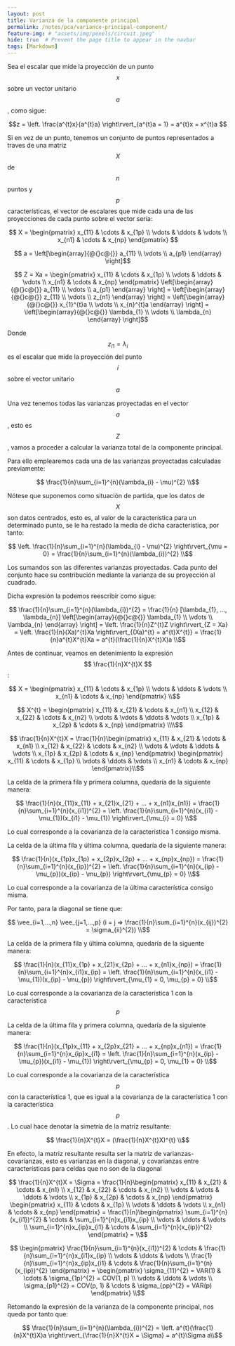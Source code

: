 ```yaml
---
layout: post
title: Varianza de la componente principal
permalink: /notes/pca/variance-principal-component/
feature-img: # "assets/img/pexels/circuit.jpeg"
hide: true  # Prevent the page title to appear in the navbar
tags: [Markdown]
---
```


Sea el escalar que mide la proyección de un punto $$x$$ sobre un vector unitario $$a$$, como sigue:

$$z = \left. \frac{a^{t}x}{a^{t}a} \right\rvert_{a^{t}a = 1} = a^{t}x = x^{t}a $$

Si en vez de un punto, tenemos un conjunto de puntos representados a traves de una matriz $$X$$ de $$n$$ puntos y $$p$$ características, el vector de escalares que mide cada una de las proyecciones de cada punto sobre el vector sería:

$$ X = \begin{pmatrix}
  x_{11} & \cdots & x_{1p} \\
  \vdots & \ddots & \vdots  \\
  x_{n1} & \cdots & x_{np} 
 \end{pmatrix} $$

$$ a = \left[\begin{array}{@{}c@{}}
    a_{11} \\
    \vdots \\
    a_{p1}
    \end{array} \right]$$
	
$$ Z = Xa = \begin{pmatrix}
  x_{11} & \cdots & x_{1p} \\
  \vdots & \ddots & \vdots  \\
  x_{n1} & \cdots & x_{np} 
 \end{pmatrix} \left[\begin{array}{@{}c@{}}
    a_{11} \\
    \vdots \\
    a_{p1}
    \end{array} \right] = \left[\begin{array}{@{}c@{}}
    z_{11} \\
    \vdots \\
    z_{n1}
    \end{array} \right] = \left[\begin{array}{@{}c@{}}
    x_{1}^{t}a \\
    \vdots \\
    x_{n}^{t}a 
	\end{array} \right] = \left[\begin{array}{@{}c@{}}
    \lambda_{1} \\
    \vdots \\
    \lambda_{n}
	\end{array} \right]$$
	
Donde $$z_{i1} = \lambda_{i} $$ es el escalar que mide la proyección del punto $$i$$ sobre el vector unitario $$a$$

Una vez tenemos todas las varianzas proyectadas en el vector $$a$$, esto es $$ Z $$, vamos a proceder a calcular la varianza total de la componente principal.

Para ello emplearemos cada una de las varianzas proyectadas calculadas previamente:

$$ \frac{1}{n}\sum_{i=1}^{n}(\lambda_{i} - \mu)^{2} \\$$

Nótese que suponemos como situación de partida, que los datos de $$X$$ son datos centrados, esto es, al valor de la característica para un determinado punto, se le ha restado la media de dicha característica, por tanto:

$$ \left. \frac{1}{n}\sum_{i=1}^{n}(\lambda_{i} - \mu)^{2} \right\rvert_{\mu = 0} = \frac{1}{n}\sum_{i=1}^{n}(\lambda_{i})^{2} \\$$

Los sumandos son las diferentes varianzas proyectadas. Cada punto del conjunto hace su contribución mediante la varianza de su proyección al cuadrado.

Dicha expresión la podemos reescribir como sigue:

$$ \frac{1}{n}\sum_{i=1}^{n}(\lambda_{i})^{2} = \frac{1}{n} [\lambda_{1}, ..., \lambda_{n}] \left[\begin{array}{@{}c@{}}
    \lambda_{1} \\
    \vdots \\
    \lambda_{n}
    \end{array} \right] = \left. \frac{1}{n}Z^{t}Z \right\rvert_{Z = Xa} = \left. \frac{1}{n}(Xa)^{t}Xa \right\rvert_{(Xa)^{t} = a^{t}X^{t}} = \frac{1}{n}a^{t}X^{t}Xa = a^{t}(\frac{1}{n}X^{t}X)a \\$$
	
Antes de continuar, veamos en detenimiento la expresión $$ \frac{1}{n}X^{t}X $$:

$$ X = \begin{pmatrix}
  x_{11} & \cdots & x_{1p} \\
  \vdots & \ddots & \vdots  \\
  x_{n1} & \cdots & x_{np} 
 \end{pmatrix} \\$$

$$ X^{t} = \begin{pmatrix}
  x_{11} & x_{21} & \cdots & x_{n1} \\
  x_{12} & x_{22} & \cdots & x_{n2} \\
  \vdots & \vdots & \ddots & \vdots  \\
  x_{1p} & x_{2p} & \cdots & x_{np} 
 \end{pmatrix} \\\\$$

$$ \frac{1}{n}X^{t}X = \frac{1}{n}\begin{pmatrix}
  x_{11} & x_{21} & \cdots & x_{n1} \\
  x_{12} & x_{22} & \cdots & x_{n2} \\
  \vdots & \vdots & \ddots & \vdots  \\
  x_{1p} & x_{2p} & \cdots & x_{np} 
 \end{pmatrix} \begin{pmatrix}
  x_{11} & \cdots & x_{1p} \\
  \vdots & \ddots & \vdots  \\
  x_{n1} & \cdots & x_{np} 
 \end{pmatrix}\\$$
 
La celda de la primera fila y primera columna, quedaría de la siguiente manera:

$$ \frac{1}{n}(x_{11}x_{11} + x_{21}x_{21} + ... + x_{n1}x_{n1}) = \frac{1}{n}\sum_{i=1}^{n}(x_{i1})^{2} = \left. \frac{1}{n}\sum_{i=1}^{n}(x_{i1} - \mu_{1})(x_{i1} - \mu_{1}) \right\rvert_{\mu_{i} = 0} \\$$

Lo cual corresponde a la covarianza de la característica 1 consigo misma.

La celda de la última fila y última columna, quedaría de la siguiente manera:

$$ \frac{1}{n}(x_{1p}x_{1p} + x_{2p}x_{2p} + ... + x_{np}x_{np}) = \frac{1}{n}\sum_{i=1}^{n}(x_{ip})^{2} = \left. \frac{1}{n}\sum_{i=1}^{n}(x_{ip} - \mu_{p})(x_{ip} - \mu_{p}) \right\rvert_{\mu_{p} = 0} \\$$

Lo cual corresponde a la covarianza de la última característica consigo misma.

Por tanto, para la diagonal se tiene que:

$$ \vee_{i=1,...,n} \vee_{j=1,...,p} (i = j => \frac{1}{n}\sum_{i=1}^{n}(x_{ij})^{2} = \sigma_{ii}^{2}) \\$$

La celda de la primera fila y última columna, quedaría de la siguente manera:

$$ \frac{1}{n}(x_{11}x_{1p} + x_{21}x_{2p} + ... + x_{n1}x_{np}) = \frac{1}{n}\sum_{i=1}^{n}x_{i1}x_{ip} = \left. \frac{1}{n}\sum_{i=1}^{n}(x_{i1} - \mu_{1})(x_{ip} - \mu_{p}) \right\rvert_{\mu_{1} = 0, \mu_{p} = 0} \\$$

Lo cual corresponde a la covarianza de la característica 1 con la característica $$p$$

La celda de la última fila y primera columna, quedaría de la siguiente manera:

$$ \frac{1}{n}(x_{1p}x_{11} + x_{2p}x_{21} + ... + x_{np}x_{n1}) = \frac{1}{n}\sum_{i=1}^{n}x_{ip}x_{i1} = \left. \frac{1}{n}\sum_{i=1}^{n}(x_{ip} - \mu_{p})(x_{i1} - \mu_{1}) \right\rvert_{\mu_{p} = 0, \mu_{1} = 0} \\$$

Lo cual corresponde a la covarianza de la característica $$p$$ con la característica 1, que es igual a la covarianza de la característica 1 con la característica $$p$$. Lo cual hace denotar la simetría de la matriz resultante:

$$ \frac{1}{n}X^{t}X = (\frac{1}{n}X^{t}X)^{t} \\$$ 

En efecto, la matriz resultante resulta ser la matriz de varianzas-covarianzas, esto es varianzas en la diagonal, y covarianzas entre características para celdas que no son de la diagonal

$$ \frac{1}{n}X^{t}X = \Sigma = \frac{1}{n}\begin{pmatrix}
  x_{11} & x_{21} & \cdots & x_{n1} \\
  x_{12} & x_{22} & \cdots & x_{n2} \\
  \vdots & \vdots & \ddots & \vdots  \\
  x_{1p} & x_{2p} & \cdots & x_{np} 
 \end{pmatrix} \begin{pmatrix}
  x_{11} & \cdots & x_{1p} \\
  \vdots & \ddots & \vdots  \\
  x_{n1} & \cdots & x_{np} 
 \end{pmatrix} = \frac{1}{n}\begin{pmatrix}
  \sum_{i=1}^{n}(x_{i1})^{2} & \cdots & \sum_{i=1}^{n}x_{i1}x_{ip} \\
  \vdots & \ddots & \vdots  \\
  \sum_{i=1}^{n}x_{ip}x_{i1} & \cdots & \sum_{i=1}^{n}(x_{ip})^{2} 
 \end{pmatrix} = \\$$
 
 $$ \begin{pmatrix}
  \frac{1}{n}\sum_{i=1}^{n}(x_{i1})^{2} & \cdots & \frac{1}{n}\sum_{i=1}^{n}x_{i1}x_{ip} \\
  \vdots & \ddots & \vdots  \\
  \frac{1}{n}\sum_{i=1}^{n}x_{ip}x_{i1} & \cdots & \frac{1}{n}\sum_{i=1}^{n}(x_{ip})^{2} 
 \end{pmatrix} = \begin{pmatrix}
  \sigma_{11}^{2} = VAR(1) & \cdots & \sigma_{1p}^{2} = COV(1, p) \\
  \vdots & \ddots & \vdots  \\
  \sigma_{p1}^{2} = COV(p, 1) & \cdots & \sigma_{pp}^{2} = VAR(p)
 \end{pmatrix} \\$$
 
Retomando la expresión de la varianza de la componente principal, nos queda por tanto que:

$$ \frac{1}{n}\sum_{i=1}^{n}(\lambda_{i})^{2} = \left. a^{t}(\frac{1}{n}X^{t}X)a \right\rvert_{\frac{1}{n}X^{t}X = \Sigma} = a^{t}\Sigma a\\$$